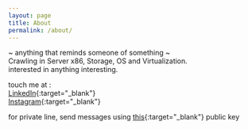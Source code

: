 ```yaml
---
layout: page
title: About
permalink: /about/
---
```


 ~ anything that reminds someone of something ~  
Crawling in Server x86, Storage, OS and Virtualization.  
interested in anything interesting.

touch me at :  
[LinkedIn](https://raw.githubusercontent.com/w-adisurya/w-adisurya.github.io/master/images/blue.JPG){:target="_blank"} \
[Instagram](https://www.instagram.com/asuryaws/){:target="_blank"}

for private line, send messages using [this](https://raw.githubusercontent.com/w-adisurya/w-adisurya.github.io/master/images/pub.txt){:target="_blank"}  public key

